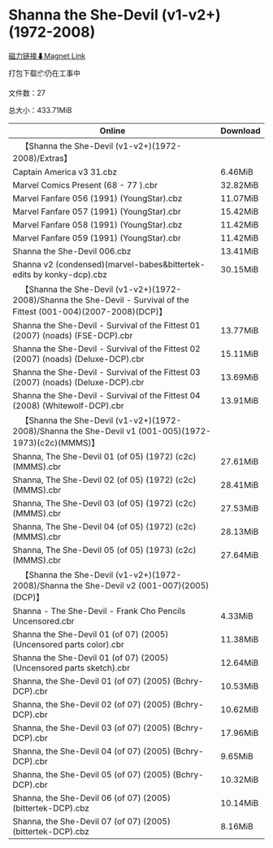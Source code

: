 # Shanna the She-Devil (v1-v2+)(1972-2008)

[磁力链接⬇Magnet Link](magnet:?xt=urn:btih:4f104668abb6175fdfc0ce4b7291c887d8017db5&dn=Shanna%20the%20She-Devil%20%28v1-v2%2B%29%281972-2008%29)

打包下载📦仍在工事中

文件数：27

总大小：433.71MiB

Online | Download
--- | ---
&emsp;【Shanna the She-Devil (v1-v2+)(1972-2008)/Extras】 | 
Captain America v3 31.cbz | 6.46MiB
Marvel Comics Present (68 - 77 ).cbr | 32.82MiB
Marvel Fanfare 056 (1991) (YoungStar).cbz | 11.07MiB
Marvel Fanfare 057 (1991) (YoungStar).cbr | 15.42MiB
Marvel Fanfare 058 (1991) (YoungStar).cbz | 11.42MiB
Marvel Fanfare 059 (1991) (YoungStar).cbr | 11.42MiB
Shanna the She-Devil 006.cbz | 13.41MiB
Shanna v2 (condensed)(marvel-babes&bittertek-edits by konky-dcp).cbz | 30.15MiB
&emsp;【Shanna the She-Devil (v1-v2+)(1972-2008)/Shanna the She-Devil - Survival of the Fittest (001-004)(2007-2008)(DCP)】 | 
Shanna the She-Devil - Survival of the Fittest 01 (2007) (noads) (FSE-DCP).cbr | 13.77MiB
Shanna the She-Devil - Survival of the Fittest 02 (2007) (noads) (Deluxe-DCP).cbr | 15.11MiB
Shanna the She-Devil - Survival of the Fittest 03 (2007) (noads) (Deluxe-DCP).cbr | 13.69MiB
Shanna the She-Devil - Survival of the Fittest 04 (2008) (Whitewolf-DCP).cbr | 13.91MiB
&emsp;【Shanna the She-Devil (v1-v2+)(1972-2008)/Shanna the She-Devil v1 (001-005)(1972-1973)(c2c)(MMMS)】 | 
Shanna, The She-Devil 01 (of 05) (1972) (c2c) (MMMS).cbr | 27.61MiB
Shanna, The She-Devil 02 (of 05) (1972) (c2c) (MMMS).cbr | 28.41MiB
Shanna, The She-Devil 03 (of 05) (1972) (c2c) (MMMS).cbr | 27.53MiB
Shanna, The She-Devil 04 (of 05) (1972) (c2c) (MMMS).cbr | 28.13MiB
Shanna, The She-Devil 05 (of 05) (1973) (c2c) (MMMS).cbr | 27.64MiB
&emsp;【Shanna the She-Devil (v1-v2+)(1972-2008)/Shanna the She-Devil v2 (001-007)(2005)(DCP)】 | 
Shanna - The She-Devil - Frank Cho Pencils Uncensored.cbr | 4.33MiB
Shanna the She-Devil 01 (of 07) (2005) (Uncensored parts color).cbr | 11.38MiB
Shanna the She-Devil 01 (of 07) (2005) (Uncensored parts sketch).cbr | 12.64MiB
Shanna, the She-Devil 01 (of 07) (2005) (Bchry-DCP).cbr | 10.53MiB
Shanna, the She-Devil 02 (of 07) (2005) (Bchry-DCP).cbr | 10.62MiB
Shanna, the She-Devil 03 (of 07) (2005) (Bchry-DCP).cbr | 17.96MiB
Shanna, the She-Devil 04 (of 07) (2005) (Bchry-DCP).cbr | 9.65MiB
Shanna, the She-Devil 05 (of 07) (2005) (Bchry-DCP).cbr | 10.32MiB
Shanna, the She-Devil 06 (of 07) (2005) (bittertek-DCP).cbz | 10.14MiB
Shanna, the She-Devil 07 (of 07) (2005) (bittertek-DCP).cbz | 8.16MiB